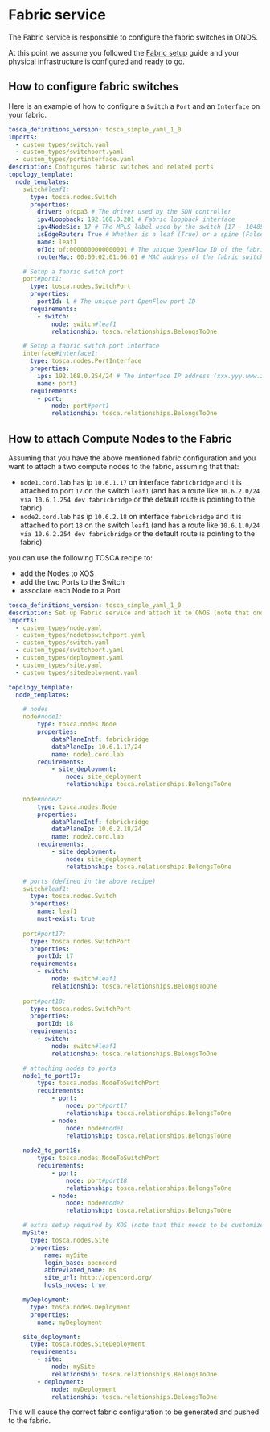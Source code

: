 # Fabric service

The Fabric service is responsible to configure the fabric switches in ONOS.

At this point we assume you followed the
[Fabric setup](../fabric-setup.md) guide and your physical infrastructure
is configured and ready to go.

## How to configure fabric switches

Here is an example of how to configure a `Switch` a `Port` and an `Interface`
on your fabric.

```yaml
tosca_definitions_version: tosca_simple_yaml_1_0
imports:
  - custom_types/switch.yaml
  - custom_types/switchport.yaml
  - custom_types/portinterface.yaml
description: Configures fabric switches and related ports
topology_template:
  node_templates:
    switch#leaf1:
      type: tosca.nodes.Switch
      properties:
        driver: ofdpa3 # The driver used by the SDN controller
        ipv4Loopback: 192.168.0.201 # Fabric loopback interface
        ipv4NodeSid: 17 # The MPLS label used by the switch [17 - 1048576]
        isEdgeRouter: True # Whether is a leaf (True) or a spine (False)
        name: leaf1
        ofId: of:0000000000000001 # The unique OpenFlow ID of the fabric switch
        routerMac: 00:00:02:01:06:01 # MAC address of the fabric switch used for all interfaces

    # Setup a fabric switch port
    port#port1:
      type: tosca.nodes.SwitchPort
      properties:
        portId: 1 # The unique port OpenFlow port ID
      requirements:
        - switch:
            node: switch#leaf1
            relationship: tosca.relationships.BelongsToOne

    # Setup a fabric switch port interface
    interface#interface1:
      type: tosca.nodes.PortInterface
      properties:
        ips: 192.168.0.254/24 # The interface IP address (xxx.yyy.www.zzz/nm)
        name: port1
      requirements:
        - port:
            node: port#port1
            relationship: tosca.relationships.BelongsToOne
```

## How to attach Compute Nodes to the Fabric

Assuming that you have the above mentioned fabric configuration
and you want to attach a two compute nodes to the fabric,
assuming that that:

- `node1.cord.lab` has ip `10.6.1.17` on interface `fabricbridge` and it is attached to port `17` on the switch `leaf1` (and has a route like `10.6.2.0/24 via 10.6.1.254 dev fabricbridge` or the default route is pointing to the fabric)
- `node2.cord.lab` has ip `10.6.2.18` on interface `fabricbridge` and it is attached to port `18` on the switch `leaf1` (and has a route like `10.6.1.0/24 via 10.6.2.254 dev fabricbridge` or the default route is pointing to the fabric)

you can use the following TOSCA recipe to:

- add the Nodes to XOS
- add the two Ports to the Switch
- associate each Node to a Port

```yaml
tosca_definitions_version: tosca_simple_yaml_1_0
description: Set up Fabric service and attach it to ONOS (note that onos-service needs to be loaded)
imports:
  - custom_types/node.yaml
  - custom_types/nodetoswitchport.yaml
  - custom_types/switch.yaml
  - custom_types/switchport.yaml
  - custom_types/deployment.yaml
  - custom_types/site.yaml
  - custom_types/sitedeployment.yaml

topology_template:
  node_templates:

    # nodes
    node#node1:
        type: tosca.nodes.Node
        properties:
            dataPlaneIntf: fabricbridge
            dataPlaneIp: 10.6.1.17/24
            name: node1.cord.lab
        requirements:
            - site_deployment:
                node: site_deployment
                relationship: tosca.relationships.BelongsToOne
    
    node#node2:
        type: tosca.nodes.Node
        properties:
            dataPlaneIntf: fabricbridge
            dataPlaneIp: 10.6.2.18/24
            name: node2.cord.lab
        requirements:
            - site_deployment:
                node: site_deployment
                relationship: tosca.relationships.BelongsToOne

    # ports (defined in the above recipe)
    switch#leaf1:
      type: tosca.nodes.Switch
      properties:
        name: leaf1
        must-exist: true
    
    port#port17:
      type: tosca.nodes.SwitchPort
      properties:
        portId: 17
      requirements:
        - switch:
            node: switch#leaf1
            relationship: tosca.relationships.BelongsToOne
    
    port#port18:
      type: tosca.nodes.SwitchPort
      properties:
        portId: 18
      requirements:
        - switch:
            node: switch#leaf1
            relationship: tosca.relationships.BelongsToOne

    # attaching nodes to ports
    node1_to_port17:
        type: tosca.nodes.NodeToSwitchPort
        requirements:
            - port:
                node: port#port17
                relationship: tosca.relationships.BelongsToOne
            - node:
                node: node#node1
                relationship: tosca.relationships.BelongsToOne
    
    node2_to_port18:
        type: tosca.nodes.NodeToSwitchPort
        requirements:
            - port:
                node: port#port18
                relationship: tosca.relationships.BelongsToOne
            - node:
                node: node#node2
                relationship: tosca.relationships.BelongsToOne

    # extra setup required by XOS (note that this needs to be customized to your installation)
    mySite:
      type: tosca.nodes.Site
      properties:
          name: mySite
          login_base: opencord
          abbreviated_name: ms
          site_url: http://opencord.org/
          hosts_nodes: true

    myDeployment:
      type: tosca.nodes.Deployment
      properties:
        name: myDeployment

    site_deployment:
      type: tosca.nodes.SiteDeployment
      requirements:
        - site:
            node: mySite
            relationship: tosca.relationships.BelongsToOne
        - deployment:
            node: myDeployment
            relationship: tosca.relationships.BelongsToOne
```

This will cause the correct fabric configuration to be generated and pushed to the fabric.
